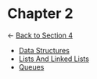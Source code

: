 # Chapter 2

← [Back to Section 4](..)

- [Data Structures](data_structures.html)
- [Lists And Linked Lists](lists_and_linked_lists.html)
- [Queues](queues.html)
